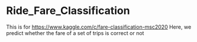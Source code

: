 # Ride_Fare_Classification 
This is for https://www.kaggle.com/c/fare-classification-msc2020
Here, we predict whether the fare of a set of trips is correct or not
